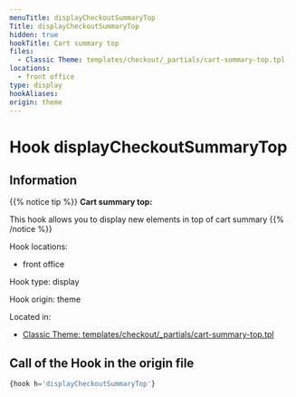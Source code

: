```yaml
---
menuTitle: displayCheckoutSummaryTop
Title: displayCheckoutSummaryTop
hidden: true
hookTitle: Cart summary top
files:
  - Classic Theme: templates/checkout/_partials/cart-summary-top.tpl
locations:
  - front office
type: display
hookAliases:
origin: theme
---
```


# Hook displayCheckoutSummaryTop

## Information

{{% notice tip %}}
**Cart summary top:** 

This hook allows you to display new elements in top of cart summary
{{% /notice %}}

Hook locations: 
  - front office

Hook type: display

Hook origin: theme

Located in: 
  - [Classic Theme: templates/checkout/_partials/cart-summary-top.tpl](https://github.com/PrestaShop/classic-theme/blob/develop/templates/checkout/_partials/cart-summary-top.tpl)

## Call of the Hook in the origin file

```php
{hook h='displayCheckoutSummaryTop'}
```